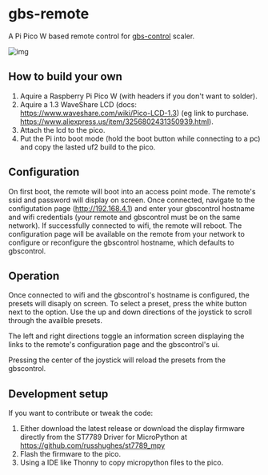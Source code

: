 # gbs-remote

A Pi Pico W based remote control for [gbs-control](https://github.com/ramapcsx2/gbs-control) scaler.

![img](https://github.com/v1605/gbs-remote/assets/55302877/fa613fc9-b5e2-45a1-83d1-886393a13338)

## How to build your own
1. Aquire a Raspberry Pi Pico W (with headers if you don't want to solder).
2. Aquire a 1.3 WaveShare LCD (docs: https://www.waveshare.com/wiki/Pico-LCD-1.3) (eg link to purchase. https://www.aliexpress.us/item/3256802431350939.html).
3. Attach the lcd to the pico.
4. Put the Pi into boot mode (hold the boot button while connecting to a pc) and copy the lasted uf2 build to the pico.

## Configuration
On first boot, the remote will boot into an access point mode. The remote's ssid and password will display on screen. Once connected, navigate to the configutation page (http://192.168.4.1) and enter your gbscontrol hostname and wifi credentials (your remote and gbscontrol must be on the same network). If successfully connected to wifi, the remote will reboot. The configuration page will be available on the remote from your network to configure or reconfigure the gbscontrol hostname, which defaults to gbscontrol.

## Operation
Once connected to wifi and the gbscontrol's hostname is configured, the presets will disaply on screen. To select a preset, press the white button next to the option. Use the up and down directions of the joystick to scroll through the availble presets. 

The left and right directions toggle an information screen displaying the links to the remote's configuration page and the gbscontrol's ui. 

Pressing the center of the joystick will reload the presets from the gbscontrol.

## Development setup
If you want to contribute or tweak the code:
1. Either download the latest release or download the display firmware directly from the ST7789 Driver for MicroPython at https://github.com/russhughes/st7789_mpy
2. Flash the firmware to the pico.
3. Using a IDE like Thonny to copy micropython files to the pico.
